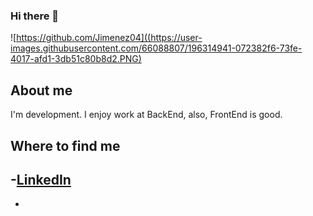 ### Hi there 👋

![https://github.com/Jimenez04]((https://user-images.githubusercontent.com/66088807/196314941-072382f6-73fe-4017-afd1-3db51c80b8d2.PNG)

## About me
I'm development.
I enjoy work at BackEnd, also, FrontEnd is good.





## Where to find me
-[LinkedIn](https://www.linkedin.com/in/jose-enrique-jimenez-soto-2549a8177/)
-
-

<!--
**Jimenez04/jimenez04** is a ✨ _special_ ✨ repository because its `README.md` (this file) appears on your GitHub profile.

Here are some ideas to get you started:

- 🔭 I’m currently working on ...
- 🌱 I’m currently learning ...
- 👯 I’m looking to collaborate on ...
- 🤔 I’m looking for help with ...
- 💬 Ask me about ...
- 📫 How to reach me: ...
- 😄 Pronouns: ...
- ⚡ Fun fact: ...
-->

